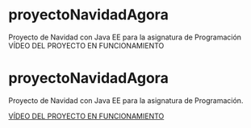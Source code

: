 # proyectoNavidadAgora
Proyecto de Navidad con Java EE para la asignatura de Programación
VÍDEO DEL PROYECTO EN FUNCIONAMIENTO
# proyectoNavidadAgora
Proyecto de Navidad con Java EE para la asignatura de Programación.

[VÍDEO DEL PROYECTO EN FUNCIONAMIENTO](https://youtu.be/L-AMrpxuiys?si=O7_d6kp59BquJxHW)

